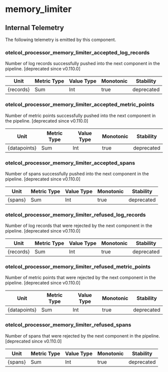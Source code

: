 [comment]: <> (Code generated by mdatagen. DO NOT EDIT.)

# memory_limiter

## Internal Telemetry

The following telemetry is emitted by this component.

### otelcol_processor_memory_limiter_accepted_log_records

Number of log records successfully pushed into the next component in the pipeline. [deprecated since v0.110.0]

| Unit | Metric Type | Value Type | Monotonic | Stability |
| ---- | ----------- | ---------- | --------- | --------- |
| {records} | Sum | Int | true | deprecated |

### otelcol_processor_memory_limiter_accepted_metric_points

Number of metric points successfully pushed into the next component in the pipeline. [deprecated since v0.110.0]

| Unit | Metric Type | Value Type | Monotonic | Stability |
| ---- | ----------- | ---------- | --------- | --------- |
| {datapoints} | Sum | Int | true | deprecated |

### otelcol_processor_memory_limiter_accepted_spans

Number of spans successfully pushed into the next component in the pipeline. [deprecated since v0.110.0]

| Unit | Metric Type | Value Type | Monotonic | Stability |
| ---- | ----------- | ---------- | --------- | --------- |
| {spans} | Sum | Int | true | deprecated |

### otelcol_processor_memory_limiter_refused_log_records

Number of log records that were rejected by the next component in the pipeline. [deprecated since v0.110.0]

| Unit | Metric Type | Value Type | Monotonic | Stability |
| ---- | ----------- | ---------- | --------- | --------- |
| {records} | Sum | Int | true | deprecated |

### otelcol_processor_memory_limiter_refused_metric_points

Number of metric points that were rejected by the next component in the pipeline. [deprecated since v0.110.0]

| Unit | Metric Type | Value Type | Monotonic | Stability |
| ---- | ----------- | ---------- | --------- | --------- |
| {datapoints} | Sum | Int | true | deprecated |

### otelcol_processor_memory_limiter_refused_spans

Number of spans that were rejected by the next component in the pipeline. [deprecated since v0.110.0]

| Unit | Metric Type | Value Type | Monotonic | Stability |
| ---- | ----------- | ---------- | --------- | --------- |
| {spans} | Sum | Int | true | deprecated |
